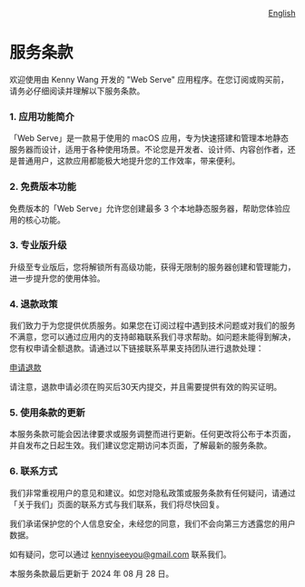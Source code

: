 <p align="right">
  <a href="./terms-of-service.md">English</a>
</p>
<!--rehype:style=float: right; bottom: -36px; position: relative;-->

服务条款
===

欢迎使用由 Kenny Wang 开发的 "Web Serve" 应用程序。在您订阅或购买前，请务必仔细阅读并理解以下服务条款。

### 1. 应用功能简介

「Web Serve」是一款易于使用的 macOS 应用，专为快速搭建和管理本地静态服务器而设计，适用于各种使用场景。不论您是开发者、设计师、内容创作者，还是普通用户，这款应用都能极大地提升您的工作效率，带来便利。

### 2. 免费版本功能

免费版本的「Web Serve」允许您创建最多 3 个本地静态服务器，帮助您体验应用的核心功能。

### 3. 专业版升级

升级至专业版后，您将解锁所有高级功能，获得无限制的服务器创建和管理能力，进一步提升您的使用体验。

### 4. 退款政策

我们致力于为您提供优质服务。如果您在订阅过程中遇到技术问题或对我们的服务不满意，您可以通过应用内的支持邮箱联系我们寻求帮助。如问题未能得到解决，您有权申请全额退款。请通过以下链接联系苹果支持团队进行退款处理：

[申请退款](https://support.apple.com/118223)

请注意，退款申请必须在购买后30天内提交，并且需要提供有效的购买证明。

### 5. 使用条款的更新

本服务条款可能会因法律要求或服务调整而进行更新。任何更改将公布于本页面，并自发布之日起生效。我们建议您定期访问本页面，了解最新的服务条款。

### 6. 联系方式

我们非常重视用户的意见和建议。如您对隐私政策或服务条款有任何疑问，请通过「关于我们」页面的联系方式与我们联系，我们将尽快回复。

我们承诺保护您的个人信息安全，未经您的同意，我们不会向第三方透露您的用户数据。

如有疑问，您可以通过 kennyiseeyou@gmail.com 联系我们。

本服务条款最后更新于 2024 年 08 月 28 日。
